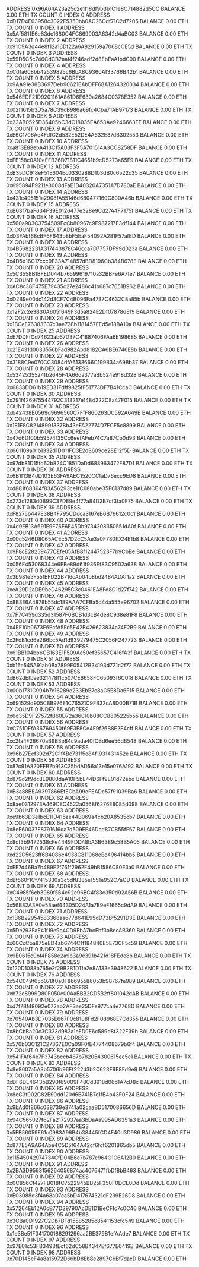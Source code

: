 ADDRESS
0x96A64A23a25c2e1f18df9b3b1C1e8C714882d5CC
BALANCE
0.00 ETH
TX COUNT
0
INDEX
0
ADDRESS
0xD17D4E03958c3022F5350bb0AC26Cdf71C2d7205
BALANCE
0.00 ETH
TX COUNT
0
INDEX
1
ADDRESS
0x5Af5811E6e83dc1680C4FC869003A6342d4aBC03
BALANCE
0.00 ETH
TX COUNT
0
INDEX
2
ADDRESS
0x91C9A3d44e8f12a16Df22a6A929159a7068cCE5d
BALANCE
0.00 ETH
TX COUNT
0
INDEX
3
ADDRESS
0x59D5C5c746CdCB2aaf4f246adf2d8EbEaA1bdC90
BALANCE
0.00 ETH
TX COUNT
0
INDEX
4
ADDRESS
0xC0fa608bb42539825c6BbA8C9360Af33766B42b1
BALANCE
0.00 ETH
TX COUNT
0
INDEX
5
ADDRESS
0x9AA91e38B3697Deb90621EAbDFF68A1264320034
BALANCE
0.00 ETH
TX COUNT
0
INDEX
6
ADDRESS
0x546EDF21D9201161A861D6F630a2684C0378E352
BALANCE
0.00 ETH
TX COUNT
0
INDEX
7
ADDRESS
0x02f1615b3D5a78C39cB986a69fc4Cba71AB97173
BALANCE
0.00 ETH
TX COUNT
0
INDEX
8
ADDRESS
0x23AB0525D36405bC3dC18035EA653Ae9246663FE
BALANCE
0.00 ETH
TX COUNT
0
INDEX
9
ADDRESS
0xE6C1706Ae4FdfC2d532E52DE4A632E37dB302553
BALANCE
0.00 ETH
TX COUNT
0
INDEX
10
ADDRESS
0xa813E88ebA413C15A03F3F5A701514A3CC8258DF
BALANCE
0.00 ETH
TX COUNT
0
INDEX
11
ADDRESS
0xFE158c0A10eEFB26D71811C4651b9cD5273a65F9
BALANCE
0.00 ETH
TX COUNT
0
INDEX
12
ADDRESS
0xB35DC918eF51E604Ec0330288D103dB0c6522c35
BALANCE
0.00 ETH
TX COUNT
0
INDEX
13
ADDRESS
0x695894F9211e3008dFaE1D40320A7351A7D780aE
BALANCE
0.00 ETH
TX COUNT
0
INDEX
14
ADDRESS
0x431c495151a2908fA55146d680477160C800A46b
BALANCE
0.00 ETH
TX COUNT
0
INDEX
15
ADDRESS
0xB63f7baF634F39E0126477e328e9Cd27A4F7175f
BALANCE
0.00 ETH
TX COUNT
0
INDEX
16
ADDRESS
0x560a903C3754509EcCb80967c9F987217F3df144
BALANCE
0.00 ETH
TX COUNT
0
INDEX
17
ADDRESS
0xD3FAbf68cBF6F643b8bF5EaF54092A281F57afED
BALANCE
0.00 ETH
TX COUNT
0
INDEX
18
ADDRESS
0x4B5682231A317443878C46cca7D7757DF99d023a
BALANCE
0.00 ETH
TX COUNT
0
INDEX
19
ADDRESS
0x4D5d16C17ccc9F33A714857dBD8196Cb384B678E
BALANCE
0.00 ETH
TX COUNT
0
INDEX
20
ADDRESS
0x5C3558B1BFED044b76599619710a32BBFe6A7fe7
BALANCE
0.00 ETH
TX COUNT
0
INDEX
21
ADDRESS
0xAC8c38F475E79435c27e2486c41b687c7051B962
BALANCE
0.00 ETH
TX COUNT
0
INDEX
22
ADDRESS
0xD2B9e00dc142d3CF7C4B096Fa4737C4632C8a85b
BALANCE
0.00 ETH
TX COUNT
0
INDEX
23
ADDRESS
0x12F2c2e3B30A605f649F3d5a824E2Df07878dE19
BALANCE
0.00 ETH
TX COUNT
0
INDEX
24
ADDRESS
0x1BCeE76383337c3ae728b1181457EEd5e18BA10a
BALANCE
0.00 ETH
TX COUNT
0
INDEX
25
ADDRESS
0xE7DDFfCd74623ab67D37C41887406FAa6E198685
BALANCE
0.00 ETH
TX COUNT
0
INDEX
26
ADDRESS
0x21E431d0033556bFad982Abd8182CA6BE6746E8b
BALANCE
0.00 ETH
TX COUNT
0
INDEX
27
ADDRESS
0x3188C9e070CC3084dfA6133666C199B34a69Bb37
BALANCE
0.00 ETH
TX COUNT
0
INDEX
28
ADDRESS
0x5342535524fb2645F4A66da377aBb524e918d328
BALANCE
0.00 ETH
TX COUNT
0
INDEX
29
ADDRESS
0x6838DD61b19ED31Fdff9825fF51773DF7B41CcaC
BALANCE
0.00 ETH
TX COUNT
0
INDEX
30
ADDRESS
0x291f426975544792C313217e1484222C8a47F015
BALANCE
0.00 ETH
TX COUNT
0
INDEX
31
ADDRESS
0xb42438E0569d9696560C7FfF860263DC592A649E
BALANCE
0.00 ETH
TX COUNT
0
INDEX
32
ADDRESS
0x1F1F8C82148991337Bb43eFA22774D7FCF5c8899
BALANCE
0.00 ETH
TX COUNT
0
INDEX
33
ADDRESS
0x47d6Df00b59574f35Cc6eefAFeb74C7a87Cb0d93
BALANCE
0.00 ETH
TX COUNT
0
INDEX
34
ADDRESS
0x661109a01b1332d1D011FC3E2d8609ce28E12f5D
BALANCE
0.00 ETH
TX COUNT
0
INDEX
35
ADDRESS
0x97db81D15fd62b824C1851DaDd688963472F87D1
BALANCE
0.00 ETH
TX COUNT
0
INDEX
36
ADDRESS
0x6B1f13B40D103E63FA9AEC1520CCfaD76ecc9ED8
BALANCE
0.00 ETH
TX COUNT
0
INDEX
37
ADDRESS
0xd881f68364f83A56293ce1fC680abe35F6137d89
BALANCE
0.00 ETH
TX COUNT
0
INDEX
38
ADDRESS
0x273c1283d0B99C37DE9e4f77a84D2B7cf3fa0F75
BALANCE
0.00 ETH
TX COUNT
0
INDEX
39
ADDRESS
0xF8275b447E38B4F795CDcca3167eB6B76612c0c1
BALANCE
0.00 ETH
TX COUNT
0
INDEX
40
ADDRESS
0x4d9EB13A691E9F76E6E45Db9734208350551dA0f
BALANCE
0.00 ETH
TX COUNT
0
INDEX
41
ADDRESS
0x00c5246D8065ACEc57D2cC5Ae3a0F780fD24E1b8
BALANCE
0.00 ETH
TX COUNT
0
INDEX
42
ADDRESS
0x9F8cE28259477CEfe05AfB8f12447523F7b9CbBe
BALANCE
0.00 ETH
TX COUNT
0
INDEX
43
ADDRESS
0x056F453068344e6EBe89d61f936Ef83C9502a638
BALANCE
0.00 ETH
TX COUNT
0
INDEX
44
ADDRESS
0x3b981e5F55fEFD22B716cAb04b8bd2484ADAf1a2
BALANCE
0.00 ETH
TX COUNT
0
INDEX
45
ADDRESS
0xeA29D2aDE9beD46295C3c0461EA8Fd8C1d27f742
BALANCE
0.00 ETH
TX COUNT
0
INDEX
46
ADDRESS
0x8B3E6A4878b55dc189AAA7CFBa5d44a555e96702
BALANCE
0.00 ETH
TX COUNT
0
INDEX
47
ADDRESS
0x7F7C459d335d31587F0BCB1d3cB4de8C938e81F8
BALANCE
0.00 ETH
TX COUNT
0
INDEX
48
ADDRESS
0x4EF10b0673F6EcfA5Fd5E42B426623834a74F2B9
BALANCE
0.00 ETH
TX COUNT
0
INDEX
49
ADDRESS
0x2FdB1cd6e2B6bc5Ad1d939279475C2056F247723
BALANCE
0.00 ETH
TX COUNT
0
INDEX
50
ADDRESS
0x61BB104bb6CB163E1F509Ac50ef35657C416fA3f
BALANCE
0.00 ETH
TX COUNT
0
INDEX
51
ADDRESS
0xb16a545A91ab0Ba7899E05412B34193d721c2f72
BALANCE
0.00 ETH
TX COUNT
0
INDEX
52
ADDRESS
0xB62dEfbae321478f1c507CE6658FC65093f6C0f8
BALANCE
0.00 ETH
TX COUNT
0
INDEX
53
ADDRESS
0x00b1731C994b7e16289e233EbB7c8aC5E8Da6F15
BALANCE
0.00 ETH
TX COUNT
0
INDEX
54
ADDRESS
0x691529d905C8B976E1C76521C9FB32cA8D00B71B
BALANCE
0.00 ETH
TX COUNT
0
INDEX
55
ADDRESS
0x6d35D9F27572fB60D72a36010b08CC8805225b55
BALANCE
0.00 ETH
TX COUNT
0
INDEX
56
ADDRESS
0xC751DFfA36769450f69E3E8Ce4E9f26B8E2F4cff
BALANCE
0.00 ETH
TX COUNT
0
INDEX
57
ADDRESS
0xc2fa4F28670aB9B3b84c9ada40fCBd6ee56d6548
BALANCE
0.00 ETH
TX COUNT
0
INDEX
58
ADDRESS
0x96b27Eef392d72C1f4Bc731f5e84f1931431452e
BALANCE
0.00 ETH
TX COUNT
0
INDEX
59
ADDRESS
0x87c91A820FFB7b913C25bdAD56a13e15e076A192
BALANCE
0.00 ETH
TX COUNT
0
INDEX
60
ADDRESS
0x879d2f9dc8E9880daA10F5bE44D6Ff9E01d72ebd
BALANCE
0.00 ETH
TX COUNT
0
INDEX
61
ADDRESS
0xB3a88BEA9397866EfECbA99eFEADc57f91039Ba6
BALANCE
0.00 ETH
TX COUNT
0
INDEX
62
ADDRESS
0x8ae0312973A469CEC4522a0568f6276E8085d098
BALANCE
0.00 ETH
TX COUNT
0
INDEX
63
ADDRESS
0xe9b63D3e1bcE11D415ae44B069a4cb20A8535cb7
BALANCE
0.00 ETH
TX COUNT
0
INDEX
64
ADDRESS
0x8eE60037F8791616da7d509EE46Dcd87CB55fF67
BALANCE
0.00 ETH
TX COUNT
0
INDEX
65
ADDRESS
0x8cf3b9472538cFe4449FDD48bA3B6389c58B5A05
BALANCE
0.00 ETH
TX COUNT
0
INDEX
66
ADDRESS
0xd22C5623ff6B4086c4938C811068eEc496414bb5
BALANCE
0.00 ETH
TX COUNT
0
INDEX
67
ADDRESS
0xEE7d46Ba7b489F2f761f2962F49bB1586C80E3a0
BALANCE
0.00 ETH
TX COUNT
0
INDEX
68
ADDRESS
0xBf560f1Cf7415330a3c5df8385e1551e952C7aCD
BALANCE
0.00 ETH
TX COUNT
0
INDEX
69
ADDRESS
0xC4985f6cb3989f564c92e96BC4f83c350d92A56B
BALANCE
0.00 ETH
TX COUNT
0
INDEX
70
ADDRESS
0x56B82A3A0e58aef44305D24A1a7B9eF1665c9dA9
BALANCE
0.00 ETH
TX COUNT
0
INDEX
71
ADDRESS
0x1B6B22954583368aa6778641E95dD73Bf5291D3E
BALANCE
0.00 ETH
TX COUNT
0
INDEX
72
ADDRESS
0x5De293FaE41f19e9c4CD9FbA7bcFbf3a8ecAB360
BALANCE
0.00 ETH
TX COUNT
0
INDEX
73
ADDRESS
0x60CcCba875eED4ab6744C1f184840E5E73CF5c59
BALANCE
0.00 ETH
TX COUNT
0
INDEX
74
ADDRESS
0x9E0615c0bf4F858e2a9b3a9e391b421d18FEde8b
BALANCE
0.00 ETH
TX COUNT
0
INDEX
75
ADDRESS
0x120D1088b765e2f29B2B1D11e2e8A133e3948622
BALANCE
0.00 ETH
TX COUNT
0
INDEX
76
ADDRESS
0x54C049f65b078f0a0F86695586053b98767fe989
BALANCE
0.00 ETH
TX COUNT
0
INDEX
77
ADDRESS
0xb72e8999D80F050e00AaBBB2CD5B2ff801042dAB
BALANCE
0.00 ETH
TX COUNT
0
INDEX
78
ADDRESS
0xd7f7Bf48092e072ab2AF3ae25DFe977ca4e7768D
BALANCE
0.00 ETH
TX COUNT
0
INDEX
79
ADDRESS
0x70540Ab3D7035E667F0c8108Fd2F08968E7Cd355
BALANCE
0.00 ETH
TX COUNT
0
INDEX
80
ADDRESS
0x8bCbBa20c3C333d982a1eED0E6c589d8f322F39b
BALANCE
0.00 ETH
TX COUNT
0
INDEX
81
ADDRESS
0x570b03C121C27367E0Ca09F0fE4774408679b6f4
BALANCE
0.00 ETH
TX COUNT
0
INDEX
82
ADDRESS
0x541FAf64e7F3743bccb487b782054300615ec5e1
BALANCE
0.00 ETH
TX COUNT
0
INDEX
83
ADDRESS
0x8e8607a5A3b5706b96Ff222d3b2C623F9E8Fd9e9
BALANCE
0.00 ETH
TX COUNT
0
INDEX
84
ADDRESS
0xDF6DE4643bB290f69009F48Cd3918d06b1A7cD8c
BALANCE
0.00 ETH
TX COUNT
0
INDEX
85
ADDRESS
0x8eC3f002C82E90dd120d6B741B7c1fB4b43F0F24
BALANCE
0.00 ETH
TX COUNT
0
INDEX
86
ADDRESS
0x9bAd0f866c038739e3741a02caaBD5170086656D
BALANCE
0.00 ETH
TX COUNT
0
INDEX
87
ADDRESS
0x94C565027f62Fa2172937aa3bDaAa995AD6351a3
BALANCE
0.00 ETH
TX COUNT
0
INDEX
88
ADDRESS
0x5FB56059F61c0983A96B4b38445fCD4F40d3D986
BALANCE
0.00 ETH
TX COUNT
0
INDEX
89
ADDRESS
0x877E5A9A64Abe4C5D5f64A42cf6fcf6201865db5
BALANCE
0.00 ETH
TX COUNT
0
INDEX
90
ADDRESS
0x11545042974734CfD04B6c7b787e964C1C6A12B0
BALANCE
0.00 ETH
TX COUNT
0
INDEX
91
ADDRESS
0x2BA3D9593156264056874ac4076471fbDf8bB463
BALANCE
0.00 ETH
TX COUNT
0
INDEX
92
ADDRESS
0x0C856Cf427FB018fC7522945BB25F350F0DCE0Dd
BALANCE
0.00 ETH
TX COUNT
0
INDEX
93
ADDRESS
0xE03088d3f4a68a07ca5bD417674321dF239E26D8
BALANCE
0.00 ETH
TX COUNT
0
INDEX
94
ADDRESS
0x57264Eb12A0cB77D29790AcDE1D1BeCFfc7c0C46
BALANCE
0.00 ETH
TX COUNT
0
INDEX
95
ADDRESS
0x3CBa0D1927C2Db7BFd15585285c8541153cfc549
BALANCE
0.00 ETH
TX COUNT
0
INDEX
96
ADDRESS
0x1e3Be51F341700188291296aa2BE379B1efAAde7
BALANCE
0.00 ETH
TX COUNT
0
INDEX
97
ADDRESS
0x97E01c53FB3493fEcf62dC58B4347Ef677E6419B
BALANCE
0.00 ETH
TX COUNT
0
INDEX
98
ADDRESS
0x70D145eF4a8a15972D66bD8Eb8e2897C6Bf7dacD
BALANCE
0.00 ETH